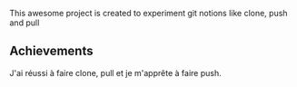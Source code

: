 This awesome project is created to experiment git notions like clone, push and pull

## Achievements

J'ai réussi à faire clone, pull et je m'apprête à faire push.

